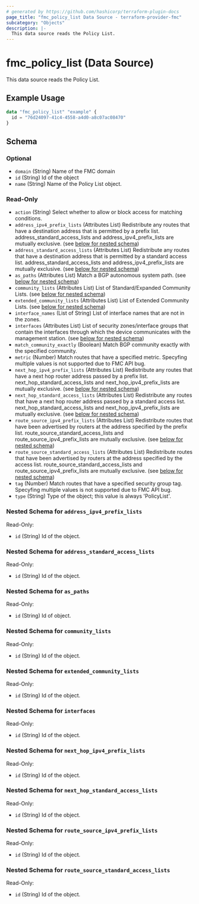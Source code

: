 ```yaml
---
# generated by https://github.com/hashicorp/terraform-plugin-docs
page_title: "fmc_policy_list Data Source - terraform-provider-fmc"
subcategory: "Objects"
description: |-
  This data source reads the Policy List.
---
```


# fmc_policy_list (Data Source)

This data source reads the Policy List.

## Example Usage

```terraform
data "fmc_policy_list" "example" {
  id = "76d24097-41c4-4558-a4d0-a8c07ac08470"
}
```

<!-- schema generated by tfplugindocs -->
## Schema

### Optional

- `domain` (String) Name of the FMC domain
- `id` (String) Id of the object
- `name` (String) Name of the Policy List object.

### Read-Only

- `action` (String) Select whether to allow or block access for matching conditions.
- `address_ipv4_prefix_lists` (Attributes List) Redistribute any routes that have a destination address that is permitted by a prefix list. address_standard_access_lists and address_ipv4_prefix_lists are mutually exclusive. (see [below for nested schema](#nestedatt--address_ipv4_prefix_lists))
- `address_standard_access_lists` (Attributes List) Redistribute any routes that have a destination address that is permitted by a standard access list. address_standard_access_lists and address_ipv4_prefix_lists are mutually exclusive. (see [below for nested schema](#nestedatt--address_standard_access_lists))
- `as_paths` (Attributes List) Match a BGP autonomous system path. (see [below for nested schema](#nestedatt--as_paths))
- `community_lists` (Attributes List) List of Standard/Expanded Community Lists. (see [below for nested schema](#nestedatt--community_lists))
- `extended_community_lists` (Attributes List) List of Extended Community Lists. (see [below for nested schema](#nestedatt--extended_community_lists))
- `interface_names` (List of String) List of interface names that are not in the zones.
- `interfaces` (Attributes List) List of security zones/interface groups that contain the interfaces through which the device communicates with the management station. (see [below for nested schema](#nestedatt--interfaces))
- `match_community_exactly` (Boolean) Match BGP community exactly with the specified community.
- `metric` (Number) Match routes that have a specified metric. Specyfing multiple values is not supported due to FMC API bug.
- `next_hop_ipv4_prefix_lists` (Attributes List) Redistribute any routes that have a next hop router address passed by a prefix list. next_hop_standard_access_lists and next_hop_ipv4_prefix_lists are mutually exclusive. (see [below for nested schema](#nestedatt--next_hop_ipv4_prefix_lists))
- `next_hop_standard_access_lists` (Attributes List) Redistribute any routes that have a next hop router address passed by a standard access list. next_hop_standard_access_lists and next_hop_ipv4_prefix_lists are mutually exclusive. (see [below for nested schema](#nestedatt--next_hop_standard_access_lists))
- `route_source_ipv4_prefix_lists` (Attributes List) Redistribute routes that have been advertised by routers at the address specified by the prefix list. route_source_standard_access_lists and route_source_ipv4_prefix_lists are mutually exclusive. (see [below for nested schema](#nestedatt--route_source_ipv4_prefix_lists))
- `route_source_standard_access_lists` (Attributes List) Redistribute routes that have been advertised by routers at the address specified by the access list. route_source_standard_access_lists and route_source_ipv4_prefix_lists are mutually exclusive. (see [below for nested schema](#nestedatt--route_source_standard_access_lists))
- `tag` (Number) Match routes that have a specified security group tag. Specyfing multiple values is not supported due to FMC API bug.
- `type` (String) Type of the object; this value is always 'PolicyList'.

<a id="nestedatt--address_ipv4_prefix_lists"></a>
### Nested Schema for `address_ipv4_prefix_lists`

Read-Only:

- `id` (String) Id of the object.


<a id="nestedatt--address_standard_access_lists"></a>
### Nested Schema for `address_standard_access_lists`

Read-Only:

- `id` (String) Id of the object.


<a id="nestedatt--as_paths"></a>
### Nested Schema for `as_paths`

Read-Only:

- `id` (String) Id of object.


<a id="nestedatt--community_lists"></a>
### Nested Schema for `community_lists`

Read-Only:

- `id` (String) Id of the object.


<a id="nestedatt--extended_community_lists"></a>
### Nested Schema for `extended_community_lists`

Read-Only:

- `id` (String) Id of the object.


<a id="nestedatt--interfaces"></a>
### Nested Schema for `interfaces`

Read-Only:

- `id` (String) Id of the object.


<a id="nestedatt--next_hop_ipv4_prefix_lists"></a>
### Nested Schema for `next_hop_ipv4_prefix_lists`

Read-Only:

- `id` (String) Id of the object.


<a id="nestedatt--next_hop_standard_access_lists"></a>
### Nested Schema for `next_hop_standard_access_lists`

Read-Only:

- `id` (String) Id of the object.


<a id="nestedatt--route_source_ipv4_prefix_lists"></a>
### Nested Schema for `route_source_ipv4_prefix_lists`

Read-Only:

- `id` (String) Id of the object.


<a id="nestedatt--route_source_standard_access_lists"></a>
### Nested Schema for `route_source_standard_access_lists`

Read-Only:

- `id` (String) Id of the object.
